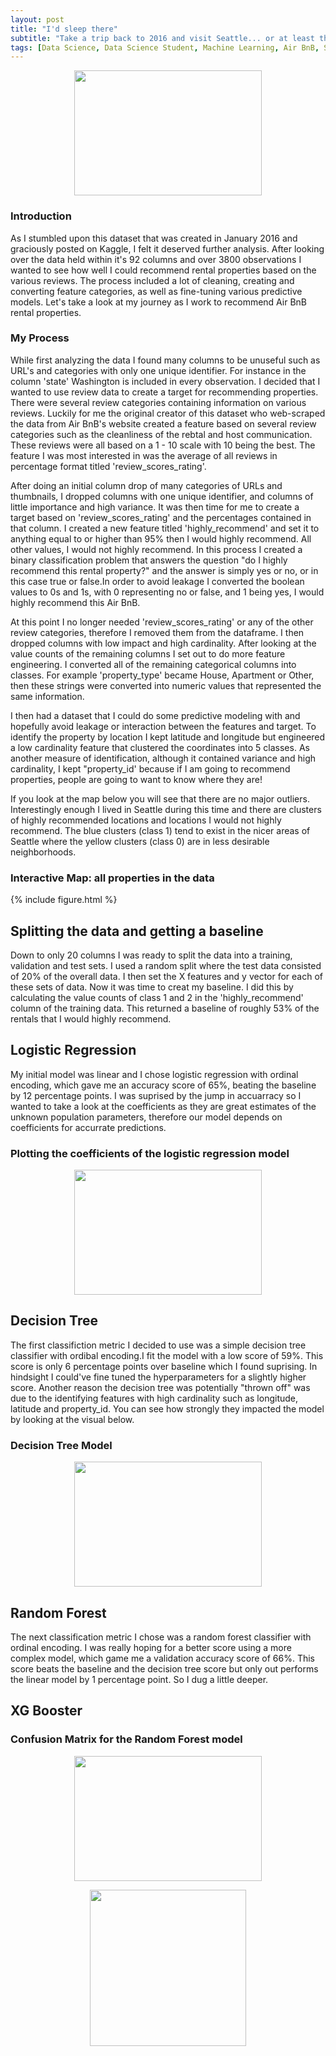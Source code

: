 ```yaml
---
layout: post
title: "I'd sleep there"
subtitle: "Take a trip back to 2016 and visit Seattle... or at least the Air BnB reviews"
tags: [Data Science, Data Science Student, Machine Learning, Air BnB, Seattle]
---
```

<p align="center">
  <img width="300" height="200" src="https://i.imgur.com/aMYAXoi.png?1" class="align-center">
</p>


### **Introduction**
As I stumbled upon this dataset that was created in January 2016 and graciously posted on Kaggle, I felt it deserved further analysis. After looking over the data held within it's 92 columns and over 3800 observations I wanted to see how well I could recommend rental properties based on the various reviews. The process included a lot of cleaning, creating and converting feature categories, as well as fine-tuning various predictive models. Let's take a look at my journey as I work to recommend Air BnB rental properties. 

### **My Process**
While first analyzing the data I found many columns to be unuseful such as URL's and categories with only one unique identifier. For instance in the column 'state' Washington is included in every observation. I decided that I wanted to use review data to create a target for recommending properties. There were several review categories containing information on various reviews. Luckily for me the original creator of this dataset who web-scraped the data from Air BnB's website created a feature based on several review categories such as the cleanliness of the rebtal and host communication. These reviews were all based on a 1 - 10 scale with 10 being the best. The feature I was most interested in was the average of all reviews in percentage format titled 'review_scores_rating'.

After doing an initial column drop of many categories of URLs and thumbnails, I dropped columns with one unique identifier, and columns of little importance and high variance. It was then time for me to create a target based on 'review_scores_rating' and the percentages contained in that column. I created a new feature titled 'highly_recommend' and set it to anything equal to or higher than 95% then I would highly recommend. All other values, I would not highly recommend. In this process I created a binary classification problem that answers the question "do I highly recommend this rental property?" and the answer is simply yes or no, or in this case true or false.In order to avoid leakage I converted the boolean values to 0s and 1s, with 0 representing no or false, and 1 being yes, I would highly recommend this Air BnB.

At this point I no longer needed 'review_scores_rating' or any of the other review categories, therefore I removed them from the dataframe. I then dropped columns with low impact and high cardinality. After looking at the value counts of the remaining columns I set out to do more feature engineering. I converted all of the remaining categorical columns into classes. For example 'property_type' became House, Apartment or Other, then these strings were converted into numeric values that represented the same information. 

I then had a dataset that I could do some predictive modeling with and hopefully avoid leakage or interaction between the features and target. To identify the property by location I kept latitude and longitude but engineered a low cardinality feature that clustered the coordinates into 5 classes. As another measure of identification, although it contained variance and high cardinality, I kept "property_id' because if I am going to recommend properties, people are going to want to know where they are! 

If you look at the map below you will see that there are no major outliers. Interestingly enough I lived in Seattle during this time and there are clusters of highly recommended locations and locations I would not highly recommend. The blue clusters (class 1) tend to exist in the nicer areas of Seattle where the yellow clusters (class 0) are in less desirable neighborhoods. 

### **Interactive Map: all properties in the data**
{% include figure.html %}

## **Splitting the data and getting a baseline**
Down to only 20 columns I was ready to split the data into a training, validation and test sets. I used a random split where the test data consisted of 20% of the overall data. I then set the X features and y vector for each of these sets of data. Now it was time to creat my baseline. I did this by calculating the value counts of class 1 and 2 in the 'highly_recommend' column of the training data. This returned a baseline of roughly 53% of the rentals that I would highly recommend. 

## **Logistic Regression**
My initial model was linear and I chose logistic regression with ordinal encoding, which gave me an accuracy score of 65%, beating the baseline by 12 percentage points. I was suprised by the jump in accuarracy so I wanted to take a look at the coefficients as they are great estimates of the unknown population parameters, therefore our model depends on coefficients for accurrate predictions.   

### **Plotting the coefficients of the logistic regression model**
<p align="center">
  <img width="300" height="200" src="https://i.imgur.com/ri0SmJg.png">
</p>

## **Decision Tree**
The first classifiction metric I decided to use was a simple decision tree classifier with ordibal encoding.I fit the model with a low score of 59%. This score is only 6 percentage points over baseline which I found suprising. In hindsight I could've fine tuned the hyperparameters for a slightly higher score. Another reason the decision tree was potentially "thrown off" was due to the identifying features with high cardinality such as longitude, latitude and property_id. You can see how strongly they impacted the model by looking at the visual below. 

### **Decision Tree Model**
<p align="center">
  <img width="300" height="200" src="https://i.imgur.com/FHmH3Te.png">
</p>

## **Random Forest**
The next classification metric I chose was a random forest classifier with ordinal encoding. I was really hoping for a better score using a more complex model, which game me a validation accuracy score of 66%. This score beats the baseline and the decision tree score but only out performs the linear model by 1 percentage point. So I dug a little deeper. 

## **XG Booster**
### **Confusion Matrix for the Random Forest model**
<p align="center">
  <img width="300" height="200" src="https://i.imgur.com/sGnrnmG.png">
</p>





<p align="center">
  <img width="250" height="250" src="https://i.imgur.com/n4NVO3e.png" class="align-center">
</p>
